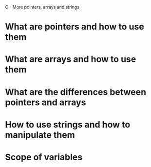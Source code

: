 C - More pointers, arrays and strings

# What are pointers and how to use them

# What are arrays and how to use them

# What are the differences between pointers and arrays

# How to use strings and how to manipulate them

# Scope of variables
